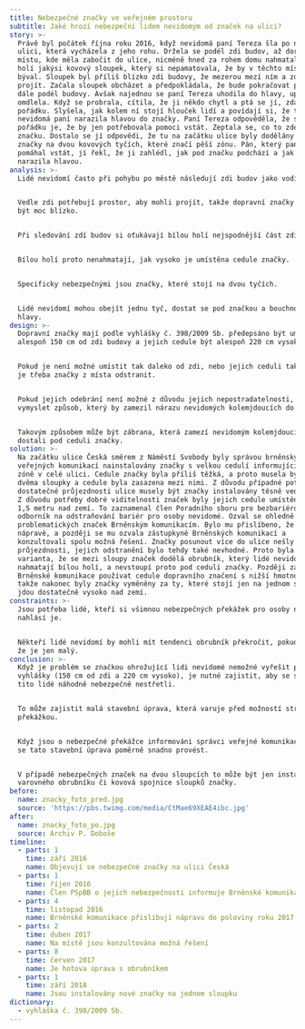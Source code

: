 ```yaml
---
title: Nebezpečné značky ve veřejném prostoru
subtitle: Jaké hrozí nebezpeční lidem nevidomým od značek na ulici?
story: >-
  Právě byl počátek října roku 2016, když nevidomá paní Tereza šla po náměstí k
  ulici, která vycházela z jeho rohu. Držela se podél zdi budov, až dorazila k
  místu, kde měla zabočit do ulice, nicméně hned za rohem domu nahmatala bílou
  holí jakýsi kovový sloupek, který si nepamatovala, že by v těchto místech
  býval. Sloupek byl příliš blízko zdi budovy, že mezerou mezí ním a zdí nemohla
  projít. Začala sloupek obcházet a předpokládala, že bude pokračovat po ulici
  dále podél budovy. Avšak najednou se paní Tereza uhodila do hlavy, upadla a
  omdlela. Když se probrala, cítila, že ji někdo chytl a ptá se jí, zdali je v
  pořádku. Slyšela, jak kolem ní stojí hlouček lidí a povídají si, že ta
  nevidomá paní narazila hlavou do značky. Paní Tereza odpověděla, že snad v
  pořádku je, že by jen potřebovala pomoci vstát. Zeptala se, co to zde je za tu
  značku. Dostalo se jí odpovědi, že tu na začátku ulice byly dodělány velké
  značky na dvou kovových tyčích, které značí pěší zónu. Pán, který paní Tereze
  pomáhal vstát, jí řekl, že ji zahlédl, jak pod značku podchází a jak do ní
  narazila hlavou. 
analysis: >-
  Lidé nevidomí často při pohybu po městě následují zdi budov jako vodící linie.


  Vedle zdi potřebují prostor, aby mohli projít, takže dopravní značky nesmějí
  být moc blízko.


  Při sledování zdí budov si oťukávají bílou holí nejspodnější část zdi.


  Bílou holí proto nenahmatají, jak vysoko je umístěna cedule značky.


  Specificky nebezpečnými jsou značky, které stojí na dvou tyčích.


  Lidé nevidomí mohou obejít jednu tyč, dostat se pod značkou a bouchnout se do
  hlavy.
design: >-
  Dopravní značky mají podle vyhlášky č. 398/2009 Sb. předepsáno být umístěny
  alespoň 150 cm od zdi budovy a jejich cedule být alespoň 220 cm vysoko.


  Pokud je není možné umístit tak daleko od zdi, nebo jejich ceduli tak vysoko,
  je třeba značky z místa odstranit.


  Pokud jejich odebrání není možné z důvodu jejich nepostradatelnosti, je třeba
  vymyslet způsob, který by zamezil nárazu nevidomých kolemjdoucích do značky.


  Takovým způsobem může být zábrana, která zamezí nevidomým kolemjdoucím, aby se
  dostali pod ceduli značky.
solution: >-
  Na začátku ulice Česká směrem z Náměstí Svobody byly správou brněnských
  veřejných komunikací nainstalovány značky s velkou cedulí informující o pěší
  zóně v celé ulici. Cedule značky byla příliš těžká, a proto musela být nesena
  dvěma sloupky a cedule byla zasazena mezi nimi. Z důvodu případné potřeby
  dostatečné průjezdnosti ulice musely být značky instalovány těsně vedle budov.
  Z důvodu potřeby dobré viditelnosti značek byly jejich cedule umístěny zhruba
  1,5 metru nad zemí. To zaznamenal člen Poradního sboru pro bezbariérové Brno a
  odborník na odstraňování bariér pro osoby nevidomé. Ozval se ohledně
  problematických značek Brněnským komunikacím. Bylo mu přislíbeno, že dojde k
  nápravě, a později se mu ozvala zástupkyně Brněnských komunikací a
  konzultovali spolu možná řešení. Značky posunout více do ulice nešly kvůli
  průjezdnosti, jejich odstranění bylo tehdy také nevhodné. Proto byla zvolena
  varianta, že se mezi sloupy značek dodělá obrubník, který lidé nevidomí
  nahmatají bílou holí, a nevstoupí proto pod ceduli značky. Později začaly
  Brněnské komunikace používat cedule dopravního značení s nižší hmotností,
  takže nakonec byly značky vyměněny za ty, které stojí jen na jednom sloupku a
  jdou dostatečně vysoko nad zemí.
constraints: >-
  Jsou potřeba lidé, kteří si všimnou nebezpečných překážek pro osoby nevidomé a
  nahlásí je.


  Někteří lidé nevidomí by mohli mít tendenci obrubník překročit, pokud zjistí,
  že je jen malý.
conclusion: >-
  Když je problém se značkou ohrožující lidi nevidomé nemožné vyřešit podle
  vyhlášky (150 cm od zdi a 220 cm vysoko), je nutné zajistit, aby se s nimi
  tito lidé náhodně nebezpečně nestřetli.


  To může zajistit malá stavební úprava, která varuje před možností střetu s
  překážkou.


  Když jsou o nebezpečné překážce informováni správci veřejné komunikace, může
  se tato stavební úprava poměrně snadno provést.


  V případě nebezpečných značek na dvou sloupcích to může být jen instalace
  varovného obrubníku či kovová spojnice sloupků značky.
before:
  name: znacky_foto_pred.jpg
  source: 'https://pbs.twimg.com/media/CtMae69XEAE4ibc.jpg'
after:
  name: znacky_foto_po.jpg
  source: Archiv P. Doboše
timeline:
  - parts: 1
    time: září 2016
    name: Objevují se nebezpečné značky na ulici Česká
  - parts: 1
    time: říjen 2016
    name: Člen PSpBB o jejich nebezpečnosti informuje Brněnské komunikace
  - parts: 4
    time: listopad 2016
    name: Brněnské komunikace přislibují nápravu do poloviny roku 2017
  - parts: 2
    time: duben 2017
    name: Na místě jsou konzultována možná řešení
  - parts: 8
    time: červen 2017
    name: Je hotova úprava s obrubníkem
  - parts: 1
    time: září 2018
    name: Jsou instalovány nové značky na jednom sloupku
dictionary:
  - vyhláška č. 398/2009 Sb.
---
```

